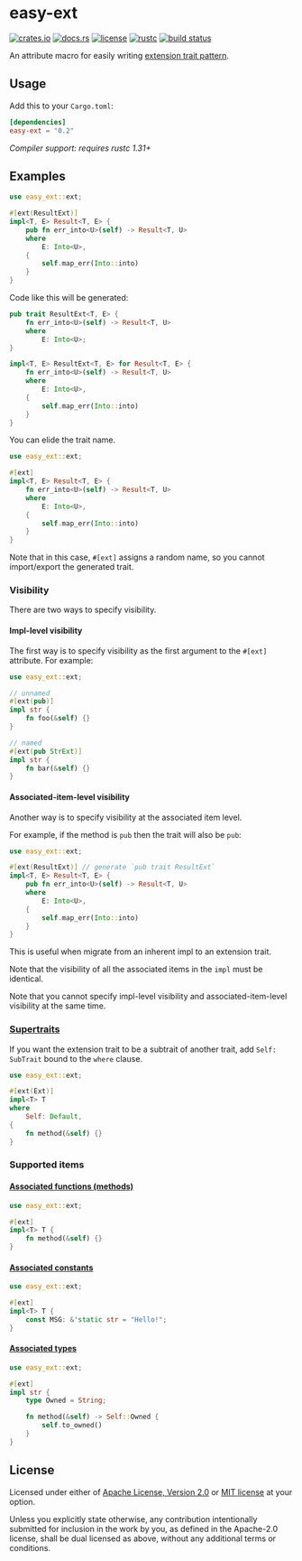 # easy-ext

[![crates.io](https://img.shields.io/crates/v/easy-ext?style=flat-square&logo=rust)](https://crates.io/crates/easy-ext)
[![docs.rs](https://img.shields.io/badge/docs.rs-easy--ext-blue?style=flat-square)](https://docs.rs/easy-ext)
[![license](https://img.shields.io/badge/license-Apache--2.0_OR_MIT-blue?style=flat-square)](#license)
[![rustc](https://img.shields.io/badge/rustc-1.31+-blue?style=flat-square&logo=rust)](https://www.rust-lang.org)
[![build status](https://img.shields.io/github/workflow/status/taiki-e/easy-ext/CI/master?style=flat-square&logo=github)](https://github.com/taiki-e/easy-ext/actions)

An attribute macro for easily writing [extension trait pattern][rfc0445].

## Usage

Add this to your `Cargo.toml`:

```toml
[dependencies]
easy-ext = "0.2"
```

*Compiler support: requires rustc 1.31+*

## Examples

```rust
use easy_ext::ext;

#[ext(ResultExt)]
impl<T, E> Result<T, E> {
    pub fn err_into<U>(self) -> Result<T, U>
    where
        E: Into<U>,
    {
        self.map_err(Into::into)
    }
}
```

Code like this will be generated:

```rust
pub trait ResultExt<T, E> {
    fn err_into<U>(self) -> Result<T, U>
    where
        E: Into<U>;
}

impl<T, E> ResultExt<T, E> for Result<T, E> {
    fn err_into<U>(self) -> Result<T, U>
    where
        E: Into<U>,
    {
        self.map_err(Into::into)
    }
}
```

You can elide the trait name.

```rust
use easy_ext::ext;

#[ext]
impl<T, E> Result<T, E> {
    fn err_into<U>(self) -> Result<T, U>
    where
        E: Into<U>,
    {
        self.map_err(Into::into)
    }
}
```

Note that in this case, `#[ext]` assigns a random name, so you cannot
import/export the generated trait.

### Visibility

There are two ways to specify visibility.

#### Impl-level visibility

The first way is to specify visibility as the first argument to the `#[ext]`
attribute. For example:

```rust
use easy_ext::ext;

// unnamed
#[ext(pub)]
impl str {
    fn foo(&self) {}
}

// named
#[ext(pub StrExt)]
impl str {
    fn bar(&self) {}
}
```

#### Associated-item-level visibility

Another way is to specify visibility at the associated item level.

For example, if the method is `pub` then the trait will also be `pub`:

```rust
use easy_ext::ext;

#[ext(ResultExt)] // generate `pub trait ResultExt`
impl<T, E> Result<T, E> {
    pub fn err_into<U>(self) -> Result<T, U>
    where
        E: Into<U>,
    {
        self.map_err(Into::into)
    }
}
```

This is useful when migrate from an inherent impl to an extension trait.

Note that the visibility of all the associated items in the `impl` must be identical.

Note that you cannot specify impl-level visibility and associated-item-level visibility at the same time.

### [Supertraits](https://doc.rust-lang.org/reference/items/traits.html#supertraits)

If you want the extension trait to be a subtrait of another trait,
add `Self: SubTrait` bound to the `where` clause.

```rust
use easy_ext::ext;

#[ext(Ext)]
impl<T> T
where
    Self: Default,
{
    fn method(&self) {}
}
```

### Supported items

#### [Associated functions (methods)](https://doc.rust-lang.org/reference/items/associated-items.html#associated-functions-and-methods)

```rust
use easy_ext::ext;

#[ext]
impl<T> T {
    fn method(&self) {}
}
```

#### [Associated constants](https://doc.rust-lang.org/reference/items/associated-items.html#associated-constants)

```rust
use easy_ext::ext;

#[ext]
impl<T> T {
    const MSG: &'static str = "Hello!";
}
```

#### [Associated types](https://doc.rust-lang.org/reference/items/associated-items.html#associated-types)

```rust
use easy_ext::ext;

#[ext]
impl str {
    type Owned = String;

    fn method(&self) -> Self::Owned {
        self.to_owned()
    }
}
```

[rfc0445]: https://github.com/rust-lang/rfcs/blob/HEAD/text/0445-extension-trait-conventions.md

## License

Licensed under either of [Apache License, Version 2.0](LICENSE-APACHE) or
[MIT license](LICENSE-MIT) at your option.

Unless you explicitly state otherwise, any contribution intentionally submitted
for inclusion in the work by you, as defined in the Apache-2.0 license, shall
be dual licensed as above, without any additional terms or conditions.
